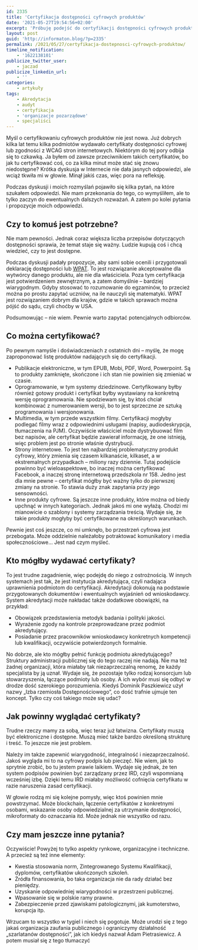 ```yaml
---
id: 2335
title: 'Certyfikacja dostępności cyfrowych produktów'
date: '2021-05-27T19:54:56+02:00'
excerpt: 'Próbuję podejść do certyfikacji dostępności cyfrowych produktów całościowo. Znaczy się - dość płytko. To jednak jest tylko zaczyn do dyskusji.'
layout: post
guid: 'http://informaton.blog/?p=2335'
permalink: /2021/05/27/certyfikacja-dostepnosci-cyfrowych-produktow/
timeline_notification:
    - '1622138101'
publicize_twitter_user:
    - jaczad
publicize_linkedin_url:
    - ''
categories:
    - artykuły
tags:
    - Akredytacja
    - audyt
    - certyfikacja
    - 'organizacje pozarządowe'
    - specjaliści
---
```


Myśl o certyfikowaniu cyfrowych produktów nie jest nowa. Już dobrych kilka lat temu kilka podmiotów wydawało certyfikaty dostępności cyfrowej lub zgodności z WCAG stron internetowych. Niektórym do tej pory odbija się to czkawką. Ja byłem od zawsze przeciwnikiem takich certyfikatów, bo jak tu certyfikować coś, co za kilka minut może stać się znowu niedostępne? Krótka dyskusja w Internecie nie dała jasnych odpowiedzi, ale wciąż tkwiła mi w głowie. Minął jakiś czas, więc pora na refleksję.

Podczas dyskusji i moich rozmyślań pojawiło się kilka pytań, na które szukałem odpowiedzi. Nie mam przekonania do tego, co wymyśliłem, ale to tylko zaczyn do ewentualnych dalszych rozważań. A zatem po kolei pytania i propozycje moich odpowiedzi.

## Czy to komuś jest potrzebne?

Nie mam pewności. Jednak coraz większa liczba przepisów dotyczących dostępności sprawia, że temat staje się ważny. Ludzie kupują coś i chcą wiedzieć, czy to jest dostępne.

Podczas dyskusji padały propozycje, aby sami sobie ocenili i przygotowali deklarację dostępności lub [WPAT](https://en.wikipedia.org/wiki/Voluntary_Product_Accessibility_Template). To jest rozwiązanie akceptowalne dla wytwórcy danego produktu, ale nie dla właściciela. Poza tym certyfikacja jest potwierdzeniem zewnętrznym, a zatem domyślnie – bardziej wiarygodnym. Gdyby stosować to rozumowanie do egzaminów, to przecież można po prostu zapytać uczniów, na ile nauczyli się matematyki. WPAT jest rozwiązaniem dobrym dla krajów, gdzie w takich sprawach można pójść do sądu, czyli choćby w USA.

Podsumowując – nie wiem. Pewnie warto zapytać potencjalnych odbiorców.

## Co można certyfikować?

Po pewnym namyśle i doświadczeniach z ostatnich dni – myślę, że mogę zaproponować listę produktów nadających się do certyfikacji.

- Publikacje elektroniczne, w tym EPUB, Mobi, PDF, Word, Powerpoint. Są to produkty zamknięte, skończone i ich stan nie powinien się zmieniać w czasie.
- Oprogramowanie, w tym systemy dziedzinowe. Certyfikowany byłby również gotowy produkt i certyfikat byłby wystawiany na konkretną wersję oprogramowania. Nie spodziewam się, by ktoś chciał kombinować z numerowaniem wersji, bo to jest sprzeczne ze sztuką programowania i wersjonowania.
- Multimedia, w tym przede wszystkim filmy. Certyfikacji mogłyby podlegać filmy wraz z odpowiednimi usługami (napisy, audiodeskrypcja, tłumaczenia na PJM). Oczywiście właściciel może dystrybuować film bez napisów, ale certyfikat będzie zawierał informację, że one istnieją, więc problem jest po stronie właśnie dystrybucji.
- Strony internetowe. To jest ten najbardziej problematyczny produkt cyfrowy, który zmienia się czasem kilkanaście, kilkaset, a w ekstremalnych przypadkach – miliony razy dziennie. Tutaj podejście powinno być wieloaspektowe, bo inaczej można certyfikować Facebook, a inaczej stronę internetową przedszkola nr 158. Jedno jest dla mnie pewne – certyfikat mógłby być ważny tylko do pierwszej zmiany na stronie. To stawia duży znak zapytania przy jego sensowności.
- Inne produkty cyfrowe. Są jeszcze inne produkty, które można od biedy upchnąć w innych kategoriach. Jednak jakoś mi one wyłażą. Chodzi mi mianowicie o szablony i systemy zarządzania treścią. Wydaje się, że takie produkty mogłyby być certyfikowane na określonych warunkach.

Pewnie jest coś jeszcze, co mi umknęło, bo przestrzeń cyfrowa jest przebogata. Może oddzielnie należałoby potraktować komunikatory i media społecznościowe… Jest nad czym myśleć.

## Kto mógłby wydawać certyfikaty?

To jest trudne zagadnienie, więc podejdę do niego z ostrożnością. W innych systemach jest tak, że jest instytucja akredytująca, czyli nadająca uprawnienia podmiotom do certyfikacji. Akredytacji dokonują na podstawie przygotowanych dokumentów i ewentualnych wyjaśnień od wnioskodawcy. System akredytacji może nakładać także dodatkowe obowiązki, na przykład:

- Obowiązek przedstawienia metodyk badania i polityki jakości.
- Wyrażenie zgody na kontrole przeprowadzane przez podmiot akredytujący.
- Posiadanie przez pracowników wnioskodawcy konkretnych kompetencji lub kwalifikacji, oczywiście potwierdzonych formalnie.

No dobrze, ale kto mógłby pełnić funkcję podmiotu akredytującego? Struktury administracji publicznej się do tego raczej nie nadają. Nie ma też żadnej organizacji, która miałaby tak niezaprzeczalną renomę, że każdy specjalista by ją uznał. Wydaje się, że pozostaje tylko rodzaj konsorcjum lub stowarzyszenia, łączące podmioty lub osoby. A ich wybór musi się odbyć w drodze dość szerokiego porozumienia. Kiedyś Dominik Paszkiewicz użył nazwy „Izba rzemiosła Dostępnościowego”, co dość trafnie ujmuje ten koncept. Tylko czy coś takiego może się udać?

## Jak powinny wyglądać certyfikaty?

Trudne rzeczy mamy za sobą, więc teraz już łatwizna. Certyfikaty muszą być elektroniczne i dostępne. Muszą mieć także bardzo określoną strukturę i treść. To jeszcze nie jest problem.

Należy im także zapewnić wiarygodność, integralność i niezaprzeczalność. Jakoś wygląda mi to na cyfrowy podpis lub pieczęć. Nie wiem, jak to sprytnie zrobić, bo tu jestem prawie laikiem. Wydaje się jednak, że ten system podpisów powinien być zarządzany przez IRD, czyli wspomnianą wcześniej izbę. Dzięki temu IRD miałaby możliwość cofnięcia certyfikatu w razie naruszenia zasad certyfikacji.

W głowie rodzą mi się kolejne pomysły, więc ktoś powinien mnie powstrzymać. Może blockchain, łączenie certyfikatów z konkretnymi osobami, wskazanie osoby odpowiedzialnej za utrzymanie dostępności, mikroformaty do oznaczania itd. Może jednak nie wszystko od razu.

## Czy mam jeszcze inne pytania?

Oczywiście! Powyżej to tylko aspekty rynkowe, organizacyjne i techniczne. A przecież są też inne elementy:

- Kwestia stosowania norm, Zintegrowanego Systemu Kwalifikacji, dyplomów, certyfikatów ukończonych szkoleń.
- Źródła finansowania, bo taka organizacja nie da rady działać bez pieniędzy.
- Uzyskanie odpowiedniej wiarygodności w przestrzeni publicznej.
- Wpasowanie się w polskie ramy prawne.
- Zabezpieczenie przed zjawiskami patologicznymi, jak kumoterstwo, korupcja itp.

Wrzucam to wszystko w tygiel i niech się pogotuje. Może urodzi się z tego jakaś organizacja zaufania publicznego i ograniczymy działalność „szarlatanów dostępności”, jak ich kiedyś nazwał Adam Pietrasiewicz. A potem musiał się z tego tłumaczyć